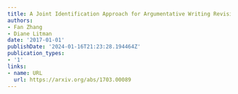 ```yaml
---
title: A Joint Identification Approach for Argumentative Writing Revisions
authors:
- Fan Zhang
- Diane Litman
date: '2017-01-01'
publishDate: '2024-01-16T21:23:28.194464Z'
publication_types:
- '1'
links:
- name: URL
  url: https://arxiv.org/abs/1703.00089
---
```

